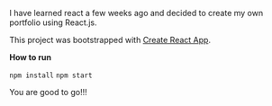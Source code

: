 I have learned react a few weeks ago and decided to create my own portfolio using React.js. 

This project was bootstrapped with [Create React App](https://github.com/facebook/create-react-app).

**How to run** 

`npm install`
`npm start`

You are good to go!!!
